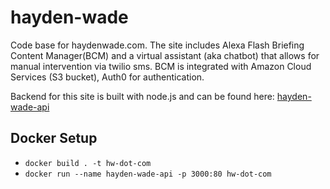 # hayden-wade

Code base for haydenwade.com. The site includes Alexa Flash Briefing Content Manager(BCM) and a virtual assistant (aka chatbot) that allows for manual intervention via twilio sms. BCM is integrated with Amazon Cloud Services (S3 bucket), Auth0 for authentication.

Backend for this site is built with node.js and can be found here: [hayden-wade-api](https://github.com/haydenwade/hayden-wade-api)

## Docker Setup
- `docker build . -t hw-dot-com`
- `docker run --name hayden-wade-api -p 3000:80 hw-dot-com`